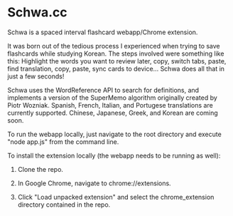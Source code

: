 Schwa.cc
==========
Schwa is a spaced interval flashcard webapp/Chrome extension. 

It was born out of the tedious process I experienced when trying to save flashcards while studying Korean. The steps involved were something like this: Highlight the words you want to review later, copy, switch tabs, paste, find translation, copy, paste, sync cards to device...
Schwa does all that in just a few seconds!

Schwa uses the WordReference API to search for definitions, and implements a version of the SuperMemo algorithm originally created by Piotr Wozniak. Spanish, French, Italian, and Portugese translations are currently supported. Chinese, Japanese, Greek, and Korean are coming soon.




To run the webapp locally, just navigate to the root directory and execute "node app.js" from the command line.

To install the extension locally (the webapp needs to be running as well):

1. Clone the repo.

2. In Google Chrome, navigate to chrome://extensions.

3. Click "Load unpacked extension" and select the chrome_extension directory contained in the repo.



